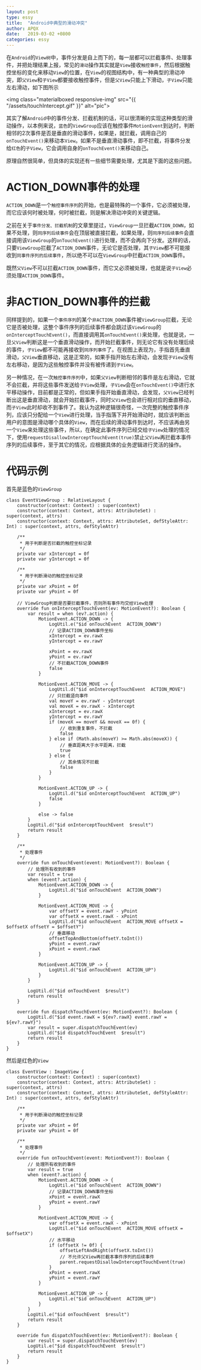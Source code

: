 ```yaml
---
layout: post
type: essy
title:  "Android中典型的滑动冲突"
author: APQX
date:   2019-03-02 +0800
categories: essy
---
```


在`Android`的`View树`中，事件分发是自上而下的，每一层都可以拦截事件、处理事件，并把处理结果上报，常见的`滑动`操作其实就是`View`接收`触控事件`，然后根据触控坐标的变化来移动`View`的位置，在`View`的视图结构中，有一种典型的滑动冲突，即`父View`和`子View`都要接收触控事件，但是`父View`只能上下滑动，`子View`只能左右滑动，如下图所示

<img class="materialboxed responsive-img" src="{{ "/assets/touchIntercept.gif" }}" alt="pic">

其实了解`Android`中的事件分发、拦截机制的话，可以很清晰的实现这种类型的滑动操作，以本例来说，`蓝色`的`ViewGroup`应该在触控事件`MotionEvent`到达时，判断相邻的2次事件是否是垂直的滑动事件，如果是，就拦截，调用自己的`onTouchEvent()`来移动本`View`。如果不是垂直滑动事件，即不拦截，将事件分发给`红色`的`子View`，它会调用自身的`onTouchEvent()`来移动自己。

原理自然很简单，但具体的实现还有一些细节需要处理，尤其是下面的这些问题。

# ACTION_DOWN事件的处理

`ACTION_DOWN`是一个`触控事件序列`的开始，也是最特殊的一个事件，它必须被处理，而它应该何时被处理，何时被拦截，则是解决滑动冲突的关键逻辑。

之前在关于`事件分发、拦截机制`的文章里提过，`ViewGroup`一旦拦截`ACTION_DOWN`，如果不处理，则`同序列后续事件`会在顶层被直接拦截，如果处理，则`同序列后续事件`会直接调用该`ViewGroup`的`onTouchEvent()`进行处理，而不会再向下分发。这样的话，只要`ViewGroup`拦截了`ACTION_DOWN`事件，无论它是否处理，其`子View`都不可能接收到`同事件序列的后续事件`，所以绝不可以在`ViewGroup`中拦截`ACTION_DOWN`事件。

既然`父View`不可以拦截`ACTION_DOWN`事件，而它又必须被处理，也就是说`子View`必须处理`ACTION_DOWN`事件。

# 非ACTION_DOWN事件的拦截

同样提到的，如果一个`事件序列`的某个`非ACTION_DOWN`事件被`ViewGroup`拦截，无论它是否被处理，这整个事件序列的后续事件都会跳过该`ViewGroup`的`onInterceptTouchEvent()`，而直接调用其`onTouchEvent()`来处理，也就是说，一旦`父View`判断这是一个垂直滑动操作，而开始拦截事件，则无论它有没有处理后续的事件，`子View`都不可能再接收到`同序列事件`了。在视图上表现为，手指首先垂直滑动，`父View`垂直移动，这是正常的，如果手指开始左右滑动，会发现`子View`没有左右移动，是因为这些触控事件并没有被传递到`子View`。

另一种情况，在一次`触控事件序列`中，如果`父View`判断相邻的事件是左右滑动，它就不会拦截，并将这些事件发送给`子View`处理，`子View`会在`onTouchEvent()`中进行水平移动操作，目前都是正常的，但如果手指开始垂直滑动，会发现，`父View`已经判断出这是垂直滑动，就会开始拦截事件，同时`父View`也会进行相对应的垂直移动，而`子View`此时却收不到事件了。我认为这种逻辑很奇怪，一次完整的触控事件序列，应该只分配给一个`View`进行处理，当手指落下并开始滑动时，就应该判断出用户的意图是滑动哪个具体的`View`，而在后续的滑动事件到达时，不应该再由另一个`View`来处理这些事件，所以，在确定此事件序列已经交给`子View`处理的情况下，使用`requestDisallowInterceptTouchEvent(true)`禁止`父View`再拦截本事件序列的后续事件，至于其它的情况，应根据具体的业务逻辑进行灵活的操作。

# 代码示例

首先是蓝色的`ViewGroup`

```
class EventViewGroup : RelativeLayout {
    constructor(context: Context) : super(context)
    constructor(context: Context, attrs: AttributeSet) : super(context, attrs)
    constructor(context: Context, attrs: AttributeSet, defStyleAttr: Int) : super(context, attrs, defStyleAttr)

    /**
     * 用于判断是否拦截的触控坐标记录
     */
    private var xIntercept = 0f
    private var yIntercept = 0f

    /**
     * 用于判断滑动的触控坐标记录
     */
    private var xPoint = 0f
    private var yPoint = 0f

    // ViewGroup判断是否要拦截事件，否则所有事件均交给View处理
    override fun onInterceptTouchEvent(ev: MotionEvent?): Boolean {
        var result = when (ev?.action) {
            MotionEvent.ACTION_DOWN -> {
                LogUtil.e("$id onTouchEvent  ACTION_DOWN")
                // 记录ACTION_DOWN事件坐标
                xIntercept = ev.rawX
                yIntercept = ev.rawY

                xPoint = ev.rawX
                yPoint = ev.rawY
                // 不拦截ACTION_DOWN事件
                false
            }

            MotionEvent.ACTION_MOVE -> {
                LogUtil.d("$id onInterceptTouchEvent  ACTION_MOVE")
                // 只拦截竖向事件
                val moveY = ev.rawY - yIntercept
                val moveX = ev.rawX - xIntercept
                xIntercept = ev.rawX
                yIntercept = ev.rawY
                if (moveX == moveY && moveX == 0f) {
                    // 收到重复事件，不拦截
                    false
                } else if (Math.abs(moveY) >= Math.abs(moveX)) {
                    // 垂直距离大于水平距离，拦截
                    true
                } else {
                    // 其余情况不拦截
                    false
                }
            }

            MotionEvent.ACTION_UP -> {
                LogUtil.d("$id onInterceptTouchEvent  ACTION_UP")
                false
            }

            else -> false
        }
        LogUtil.d("$id onInterceptTouchEvent  $result")
        return result
    }

    /**
     * 处理事件
     */
    override fun onTouchEvent(event: MotionEvent?): Boolean {
        // 处理所有收到的事件
        var result = true
        when (event?.action) {
            MotionEvent.ACTION_DOWN -> {
                LogUtil.d("$id onTouchEvent  ACTION_DOWN")
            }

            MotionEvent.ACTION_MOVE -> {
                var offsetY = event.rawY - yPoint
                var offsetX = event.rawX - xPoint
                LogUtil.d("$id onTouchEvent  ACTION_MOVE offsetX = $offsetX offsetY = $offsetY")
                // 垂直移动
                offsetTopAndBottom(offsetY.toInt())
                yPoint = event.rawY
                xPoint = event.rawX
            }

            MotionEvent.ACTION_UP -> {
                LogUtil.d("$id onTouchEvent  ACTION_UP")
            }
        }

        LogUtil.d("$id onTouchEvent  $result")
        return result
    }

    override fun dispatchTouchEvent(ev: MotionEvent?): Boolean {
        LogUtil.d("$id event.rawX = ${ev?.rawX} event.rawY = ${ev?.rawY}")
        var result = super.dispatchTouchEvent(ev)
        LogUtil.d("$id dispatchTouchEvent  $result")
        return result
    }
}
```

然后是红色的`View`

```
class EventView : ImageView {
    constructor(context: Context) : super(context)
    constructor(context: Context, attrs: AttributeSet) : super(context, attrs)
    constructor(context: Context, attrs: AttributeSet, defStyleAttr: Int) : super(context, attrs, defStyleAttr)

    /**
     * 用于判断滑动的触控坐标记录
     */
    private var xPoint = 0f
    private var yPoint = 0f

    /**
     * 处理事件
     */
    override fun onTouchEvent(event: MotionEvent?): Boolean {
        // 处理所有收到的事件
        var result = true
        when (event?.action) {
            MotionEvent.ACTION_DOWN -> {
                LogUtil.e("$id onTouchEvent  ACTION_DOWN")
                // 记录ACTION_DOWN事件坐标
                xPoint = event.rawX
                yPoint = event.rawY
            }

            MotionEvent.ACTION_MOVE -> {
                var offsetX = event.rawX - xPoint
                LogUtil.e("$id onTouchEvent  ACTION_MOVE offsetX = $offsetX")
                // 水平移动
                if (offsetX != 0f) {
                    offsetLeftAndRight(offsetX.toInt())
                    // 不允许父View再拦截本事件序列的后续事件
                    parent.requestDisallowInterceptTouchEvent(true)
                }
                xPoint = event.rawX
                yPoint = event.rawY
            }

            MotionEvent.ACTION_UP -> {
                LogUtil.e("$id onTouchEvent  ACTION_UP")
            }
        }
        LogUtil.e("$id onTouchEvent  $result")
        return result
    }

    override fun dispatchTouchEvent(ev: MotionEvent?): Boolean {
        var result = super.dispatchTouchEvent(ev)
        LogUtil.e("$id dispatchTouchEvent  $result")
        return result
    }
}
```